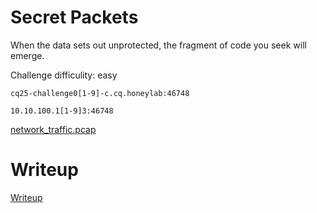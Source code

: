 # Secret Packets

When the data sets out unprotected, the fragment of code you seek will emerge.

Challenge difficulity: easy

`cq25-challenge0[1-9]-c.cq.honeylab:46748`

`10.10.100.1[1-9]3:46748`

[network_traffic.pcap](files/network_traffic.pcap)

# Writeup

[Writeup](WRITEUP.md)
